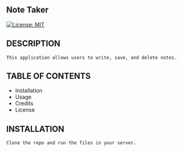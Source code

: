 ## Note Taker 

[![License: MIT](https://img.shields.io/badge/License-MIT-yellow.svg)](https://opensource.org/licenses/MIT)

## DESCRIPTION

```This application allows users to write, save, and delete notes.```

## TABLE OF CONTENTS
- Installation
- Usage
- Credits
- License

## INSTALLATION

```Clone the repo and run the files in your server.```

